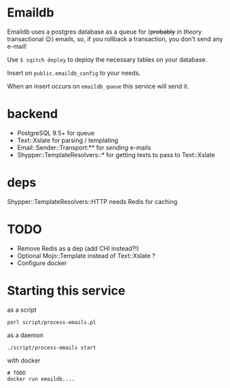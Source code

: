 # Emaildb

Emaildb uses a postgres database as a queue for (~~probably~~ *in theory* transactional 😉) emails,
so, if you rollback a transaction, you don't send any e-mail!

Use `$ sqitch deploy` to deploy the necessary tables on your database.

Insert on `public.emaildb_config` to your needs.

When an insert occurs on `emaildb_queue` this service will send it.

# backend

- PostgreSQL 9.5+ for queue
- Text::Xslate for parsing / templating
- Email::Sender::Transport:** for *sending* e-mails
- Shypper::TemplateResolvers::* for getting texts to pass to Text::Xslate

# deps

Shypper::TemplateResolvers::HTTP needs Redis for caching

# TODO

- Remove Redis as a dep (add CHI instead?!)
- Optional Mojo::Template instead of Text::Xslate ?
- Configure docker

# Starting this service

as a script

    perl script/process-emails.pl

as a daemon

    ./script/process-emails start

with docker

    # TODO
    docker run emaildb....